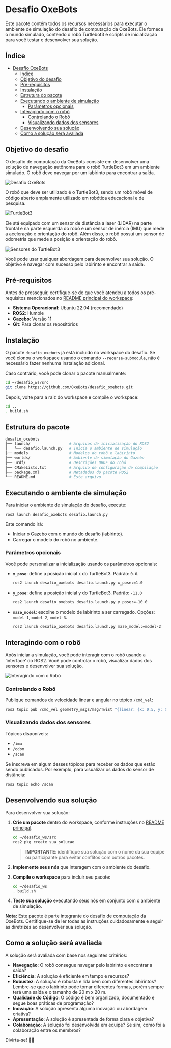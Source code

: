 # Desafio OxeBots

Este pacote contém todos os recursos necessários para executar o ambiente de simulação do desafio de computação da OxeBots. Ele fornece o mundo simulado, contendo o robô Turtlebot3 e scripts de inicialização para você testar e desenvolver sua solução.

## Índice

- [Desafio OxeBots](#desafio-oxebots)
  - [Índice](#índice)
  - [Objetivo do desafio](#objetivo-do-desafio)
  - [Pré-requisitos](#pré-requisitos)
  - [Instalação](#instalação)
  - [Estrutura do pacote](#estrutura-do-pacote)
  - [Executando o ambiente de simulação](#executando-o-ambiente-de-simulação)
    - [Parâmetros opcionais](#parâmetros-opcionais)
  - [Interagindo com o robô](#interagindo-com-o-robô)
    - [Controlando o Robô](#controlando-o-robô)
    - [Visualizando dados dos sensores](#visualizando-dados-dos-sensores)
  - [Desenvolvendo sua solução](#desenvolvendo-sua-solução)
  - [Como a solução será avaliada](#como-a-solução-será-avaliada)

## Objetivo do desafio

O desafio de computação da OxeBots consiste em desenvolver uma solução de navegação autônoma para o robô TurtleBot3 em um ambiente simulado. O robô deve navegar por um labirinto para encontrar a saída.

![Desafio OxeBots](imgs/maze.png)

O robô que deve ser utilizado é o TurtleBot3, sendo um robô móvel de código aberto amplamente utilizado em robótica educacional e de pesquisa.

![TurtleBot3](imgs/tb3.png)

Ele stá equipado com um sensor de distância a laser (LIDAR) na parte frontal e na parte esquerda do robô e um sensor de inércia (IMU) que mede a aceleração e orientação do robô. Além disso, o robô possui um sensor de odometria que mede a posição e orientação do robô.

![Sensores do TurtleBot3](imgs/tb3-dist.png)

Você pode usar qualquer abordagem para desenvolver sua solução. O objetivo é navegar com sucesso pelo labirinto e encontrar a saída.

## Pré-requisitos

Antes de prosseguir, certifique-se de que você atendeu a todos os pré-requisitos mencionados no [README principal do workspace](https://github.com/OxeBots/desafio_ws#pré-requisitos):

- **Sistema Operacional**: Ubuntu 22.04 (recomendado)
- **ROS2**: Humble
- **Gazebo**: Versão 11
- **Git**: Para clonar os repositórios

## Instalação

O pacote `desafio_oxebots` já está incluído no workspace do desafio. Se você clonou o workspace usando o comando `--recurse-submodule`, não é necessário fazer nenhuma instalação adicional.

Caso contrário, você pode clonar o pacote manualmente:

```bash
cd ~/desafio_ws/src
git clone https://github.com/OxeBots/desafio_oxebots.git
```

Depois, volte para a raiz do workspace e compile o workspace:

```bash
cd ..
. build.sh
```

## Estrutura do pacote

```bash
desafio_oxebots
├── launch/                 # Arquivos de inicialização do ROS2
│   └── desafio.launch.py   # Inicia o ambiente de simulação
├── models                  # Modelos do robô e labirinto
├── worlds/                 # Ambiente de simulação do Gazebo
├── urdf/                   # Descrições URDF do robô
├── CMakeLists.txt          # Arquivo de configuração de compilação
├── package.xml             # Metadados do pacote ROS2
└── README.md               # Este arquivo
```

## Executando o ambiente de simulação

Para iniciar o ambiente de simulação do desafio, execute:

```bash
ros2 launch desafio_oxebots desafio.launch.py
```

Este comando irá:

- Iniciar o Gazebo com o mundo do desafio (labirinto).
- Carregar o modelo do robô no ambiente.

### Parâmetros opcionais

Você pode personalizar a inicialização usando os parâmetros opcionais:

- **`x_pose`**: define a posição inicial x do TurtleBot3. Padrão: `0.0`.

    ```bash
    ros2 launch desafio_oxebots desafio.launch.py x_pose:=1.0
    ```

- **`y_pose`**: define a posição inicial y do TurtleBot3. Padrão: `-11.0`

    ```bash
    ros2 launch desafio_oxebots desafio.launch.py y_pose:=-10.0
    ```

- **`maze_model`**: escolhe o modelo de labirinto a ser carregado. Opções: `model-1`, `model-2`, `model-3`.

    ```bash
    ros2 launch desafio_oxebots desafio.launch.py maze_model:=model-2
    ```

## Interagindo com o robô

Após iniciar a simulação, você pode interagir com o robô usando a ‘interface’ do ROS2. Você pode controlar o robô, visualizar dados dos sensores e desenvolver sua solução.

![Interagindo com o Robô](imgs/topicos-nos-desafio.jpeg)

### Controlando o Robô

Publique comandos de velocidade linear e angular no tópico `/cmd_vel`:

```bash
ros2 topic pub /cmd_vel geometry_msgs/msg/Twist "{linear: {x: 0.5, y: 0.0, z: 0.0}, angular: {x: 0.0, y: 0.0, z: 0.1}}"
```

### Visualizando dados dos sensores

Tópicos disponíveis:

- `/imu`
- `/odom`
- `/scan`

Se inscreva em algum desses tópicos para receber os dados que estão sendo publicados. Por exemplo, para visualizar os dados do sensor de distância:

```bash
ros2 topic echo /scan
```

## Desenvolvendo sua solução

Para desenvolver sua solução:

1. **Crie um pacote** dentro do workspace, conforme instruções no [README principal](https://github.com/OxeBots/desafio_ws#compilando-o-workspace).

   ```bash
   cd ~/desafio_ws/src
   ros2 pkg create sua_solucao
   ```

   > **IMPORTANTE**: identifique sua solução com o nome da sua equipe ou participante para evitar conflitos com outros pacotes.

2. **Implemente seus nós** que interagem com o ambiente do desafio.

3. **Compile o workspace** para incluir seu pacote:

   ```bash
   cd ~/desafio_ws
   . build.sh
   ```

4. **Teste sua solução** executando seus nós em conjunto com o ambiente de simulação.

**Nota:** Este pacote é parte integrante do desafio de computação da OxeBots. Certifique-se de ler todas as instruções cuidadosamente e seguir as diretrizes ao desenvolver sua solução.

## Como a solução será avaliada

A solução será avaliada com base nos seguintes critérios:

- **Navegação**: O robô consegue navegar pelo labirinto e encontrar a saída?
- **Eficiência**: A solução é eficiente em tempo e recursos?
- **Robustez**: A solução é robusta e lida bem com diferentes labirintos? Lembre-se que o labirinto pode tomar diferentes formas, porém sempre terá uma saída e o tamanho de 20 m x 20 m.
- **Qualidade do Código**: O código é bem organizado, documentado e segue boas práticas de programação?
- **Inovação**: A solução apresenta alguma inovação ou abordagem criativa?
- **Apresentação**: A solução é apresentada de forma clara e objetiva?
- **Colaboração**: A solução foi desenvolvida em equipe? Se sim, como foi a colaboração entre os membros?

Divirta-se! 🤖🚀
